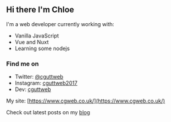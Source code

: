 ## Hi there I'm Chloe

I'm a web developer currently working with:

- Vanilla JavaScript
- Vue and Nuxt
- Learning some nodejs

### Find me on
- Twitter: [@cguttweb](https://twitter.com/cguttweb)
- Instagram: [cguttweb2017](https://instagram.com/cguttweb2017)
- Dev: [cguttweb](https://dev.to/cguttweb)

My site: [https://www.cgweb.co.uk/](https://www.cgweb.co.uk/)

Check out latest posts on my [blog](https://cguttweb.co.uk/blog)

<!-- ### Check my blog latest posts: -->

<!-- BLOG-POST-LIST: START -->
<!-- BLOG-POST-LIST:END -->

<!--
**cguttweb/cguttweb** is a ✨ _special_ ✨ repository because its `README.md` (this file) appears on your GitHub profile.

Here are some ideas to get you started:

- 🔭 I’m currently working on ...
- 🌱 I’m currently learning ...
- 👯 I’m looking to collaborate on ...
- 🤔 I’m looking for help with ...
- 💬 Ask me about ...
- 📫 How to reach me: ...
- 😄 Pronouns: ...
- ⚡ Fun fact: ...
-->
